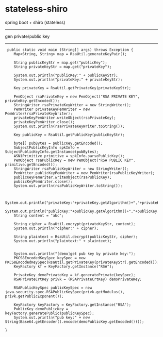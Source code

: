 # stateless-shiro
spring boot + shiro (stateless)

----------------------------

gen private/public key

----------------------------

     public static void main (String[] args) throws Exception {
        Map<String, String> map = RsaUtil.generateKeyPair();
        
        String publicKeyStr = map.get("publicKey");
        String privateKeyStr = map.get("privateKey");

        System.out.println("publicKey:" + publicKeyStr);
        System.out.println("privateKey:" + privateKeyStr);

        Key privateKey = RsaUtil.getPrivateKey(privateKeyStr);

        PemObject rsaPrivateKey = new PemObject("RSA PRIVATE KEY", privateKey.getEncoded());
        StringWriter rsaPrivateKeyWriter = new StringWriter();
        PemWriter privateKeyPemWriter = new PemWriter(rsaPrivateKeyWriter);
        privateKeyPemWriter.writeObject(rsaPrivateKey);
        privateKeyPemWriter.close();
        System.out.println(rsaPrivateKeyWriter.toString());

        Key publicKey = RsaUtil.getPublicKey(publicKeyStr);

        byte[] pubBytes = publicKey.getEncoded();
        SubjectPublicKeyInfo spkInfo = SubjectPublicKeyInfo.getInstance(pubBytes);
        ASN1Primitive primitive = spkInfo.parsePublicKey();
        PemObject rsaPublicKey = new PemObject("RSA PUBLIC KEY", primitive.getEncoded());
        StringWriter rsaPublicKeyWriter = new StringWriter();
        PemWriter publicKeyPemWriter = new PemWriter(rsaPublicKeyWriter);
        publicKeyPemWriter.writeObject(rsaPublicKey);
        publicKeyPemWriter.close();
        System.out.println(rsaPublicKeyWriter.toString());


        System.out.println("privateKey:"+privateKey.getAlgorithm()+","+privateKey.getFormat()+",");
        System.out.println("publicKey:"+publicKey.getAlgorithm()+","+publicKey.getFormat()+",");
        String content = "abc";

        String cipher = RsaUtil.encrypt(privateKeyStr, content);
        System.out.println("cipher:" + cipher);

        String plaintext = RsaUtil.decrypt(publicKeyStr, cipher);
        System.out.println("plaintext:" + plaintext);


        System.out.println("[demo]get pub key by private key:");
        PKCS8EncodedKeySpec keySpec = new PKCS8EncodedKeySpec(RsaUtil.getPrivateKey(privateKeyStr).getEncoded());
        KeyFactory kf = KeyFactory.getInstance("RSA");

        PrivateKey demoPrivateKey = kf.generatePrivate(keySpec);
        RSAPrivateCrtKey privk = (RSAPrivateCrtKey) demoPrivateKey;

        RSAPublicKeySpec publicKeySpec = new java.security.spec.RSAPublicKeySpec(privk.getModulus(), privk.getPublicExponent());

        KeyFactory keyFactory = KeyFactory.getInstance("RSA");
        PublicKey demoPublicKey = keyFactory.generatePublic(publicKeySpec);
        System.out.println("pub key:" + new String(Base64.getEncoder().encode(demoPublicKey.getEncoded())));

    }
